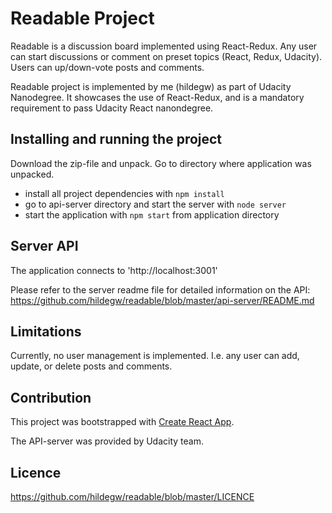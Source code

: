 # Readable Project
Readable is a discussion board implemented using React-Redux. Any user can start discussions or comment on preset topics (React, Redux, Udacity). Users can up/down-vote posts and comments.

Readable project is implemented by me (hildegw) as part of Udacity Nanodegree. It showcases the use of React-Redux, and is a mandatory requirement to pass Udacity React nanondegree.


## Installing and running the project
Download the zip-file and unpack. Go to directory where application was unpacked.
* install all project dependencies with `npm install`
* go to api-server directory and start the server with `node server`
* start the application with `npm start` from application directory


## Server API
The application connects to 'http://localhost:3001'

Please refer to the server readme file for detailed information on the API:
https://github.com/hildegw/readable/blob/master/api-server/README.md


## Limitations
Currently, no user management is implemented. I.e. any user can add, update, or delete posts and comments.


## Contribution

This project was bootstrapped with [Create React App](https://github.com/facebookincubator/create-react-app).

The API-server was provided by Udacity team.

## Licence
https://github.com/hildegw/readable/blob/master/LICENCE
